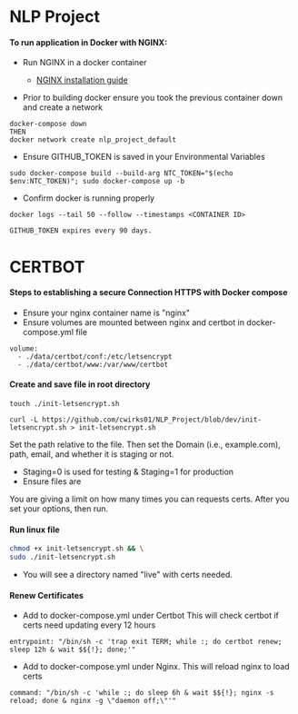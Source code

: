 # NLP Project

#### To run application in Docker with NGINX:


- Run NGINX in a docker container
    - [NGINX installation guide](https://docs.nginx.com/nginx/admin-guide/installing-nginx/installing-nginx-docker/)

 - Prior to building docker ensure you took the previous container down and create a network
```docker
docker-compose down
THEN
docker network create nlp_project_default
```

 - Ensure GITHUB_TOKEN is saved in your Environmental Variables
```docker
sudo docker-compose build --build-arg NTC_TOKEN="$(echo $env:NTC_TOKEN)"; sudo docker-compose up -b
```

 - Confirm docker is running properly
```docker
docker logs --tail 50 --follow --timestamps <CONTAINER ID>
```


```Commandline
GITHUB_TOKEN expires every 90 days.
```

# CERTBOT

#### Steps to establishing a secure Connection HTTPS with Docker compose

- Ensure your nginx container name is "nginx"
- Ensure volumes are mounted between nginx and certbot in docker-compose.yml file

~~~Docker
volume:
  - ./data/certbot/conf:/etc/letsencrypt
  - ./data/certbot/www:/var/www/certbot
~~~

#### Create and save file in root directory

~~~Commandline
touch ./init-letsencrypt.sh 

curl -L https://github.com/cwirks01/NLP_Project/blob/dev/init-letsencrypt.sh > init-letsencrypt.sh
~~~
Set the path relative to the file. Then set the Domain (i.e., example.com), path, email, and whether it is staging or not.

- Staging=0 is used for testing & Staging=1 for production
- Ensure files are

You are giving a limit on how many times you can requests certs. After you set your options, then run.

#### Run linux file
~~~Bash
chmod +x init-letsencrypt.sh && \
sudo ./init-letsencrypt.sh
~~~

- You will see a directory named "live" with certs needed.

#### Renew Certificates

- Add to docker-compose.yml under Certbot This will check certbot if certs need updating every 12 hours
~~~Docker
entrypoint: "/bin/sh -c 'trap exit TERM; while :; do certbot renew; sleep 12h & wait $${!}; done;'"
~~~

- Add to docker-compose.yml under Nginx. This will reload nginx to load certs
~~~Docker
command: "/bin/sh -c 'while :; do sleep 6h & wait $${!}; nginx -s reload; done & nginx -g \"daemon off;\"'"
~~~